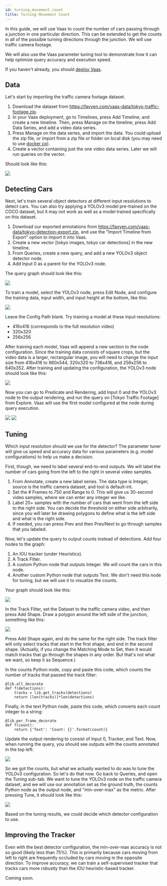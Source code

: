 ```yaml
---
id: turning_movement_count
title: Turning Movement Count
---
```


In this guide, we will use Vaas to count the number of cars passing through a junction in one particular direction. This can be extended to get the counts in all of the possible turning directions through the junction. We will use traffic camera footage.

We will also use the Vaas parameter tuning tool to demonstrate how it can help optimize query accuracy and execution speed.

If you haven't already, you should [deploy Vaas](quickstart.md).

## Data

Let's start by importing the traffic camera footage dataset.

1. Download the dataset from https://favyen.com/vaas-data/tokyo-traffic-footage.zip.
2. In your Vaas deployment, go to Timelines, press Add Timeline, and create a new timeline. Then, press Manage on the timeline, press Add Data Series, and add a video data series.
3. Press Manage on the data series, and import the data. You could upload the zip file, or import from a zip file or folder on local disk (you may need to use [docker cp](https://stackoverflow.com/questions/22907231/copying-files-from-host-to-docker-container)).
4. Create a vector containing just the one video data series. Later we will run queries on the vector.

Should look like this:

![](/img/turning_movement_count/data.png)

## Detecting Cars

Next, let's train several object detectors at different input resolutions to detect cars. You can also try applying a YOLOv3 model pre-trained on the COCO dataset, but it may not work as well as a model trained specifically on this dataset.

1. Download our exported annotations from https://favyen.com/vaas-data/tokyo-detection-export.zip, and use the "Import Timeline from Export" option to import it into Vaas.
2. Create a new vector [tokyo images, tokyo car detections] in the new timeline.
3. From Queries, create a new query, and add a new YOLOv3 object detector node.
4. Add Input 0 as a parent for the YOLOv3 node.

The query graph should look like this:

![](/img/turning_movement_count/detect_graph.png)

To train a model, select the YOLOv3 node, press Edit Node, and configure the training data, input width, and input height at the bottom, like this:

![](/img/turning_movement_count/detect_train.png)

Leave the Config Path blank. Try training a model at these input resolutions:

* 416x416 (corresponds to the full resolution video)
* 320x320
* 256x256

After training each model, Vaas will append a new section to the node configuration. Since the training data consists of square crops, but the video data is a larger, rectangular image, you will need to change the input size from 416x416 to 960x544, 320x320 to 736x416, and 256x256 to 640x352. After training and updating the configuration, the YOLOv3 node should look like this:

![](/img/turning_movement_count/detect_nodecfg.png)

Now you can go to Predicate and Rendering, add Input 0 and the YOLOv3 node to the output rendering, and run the query on [Tokyo Traffic Footage] from Explore. Vaas will use the first model configured at the node during query execution.

![](/img/turning_movement_count/detect_render.png)
![](/img/turning_movement_count/detect_outputs.png)

## Tuning

Which input resolution should we use for the detector? The parameter tuner will give us speed and accuracy data for various parameters (e.g. model configurations) to help us make a decision.

First, though, we need to label several end-to-end outputs. We will label the number of cars going from the left to the right in several video samples.

1. From Annotate, create a new label series. The data type is Integer, source is the traffic camera dataset, and tool is default-int.
2. Set the # Frames to 750 and Range to 0. This will give us 30-second video samples, where we can enter any integer we like.
3. Label 20+ samples with the number of cars that went from the left side to the right side. You can decide the threshold on either side arbitrarily, since you will later be drawing polygons to define what is the left side and what is the right side.
4. If needed, you can press Prev and then Prev/Next to go through samples that you labeled.

Now, let's update the query to output counts instead of detections. Add four nodes to the graph:

1. An IOU tracker (under Heuristics).
2. A Track Filter.
3. A custom Python node that outputs Integer. We will count the cars in this node.
4. Another custom Python node that outputs Text. We don't need this node for tuning, but we will use it to visualize the counts.

Your graph should look like this:

![](/img/turning_movement_count/tuning_graph.png)

In the Track Filter, set the Dataset to the traffic camera video, and then press Add Shape. Draw a polygon around the left side of the junction, something like this:

![](/img/turning_movement_count/tuning_trackfilter.png)

Press Add Shape again, and do the same for the right side. The track filter will only select tracks that start in the first shape, and end in the second shape. (Actually, if you change the Matching Mode to Set, then it would match tracks that go through the shapes in any order. But that's not what we want, so keep it as Sequence.)

In the counts Python node, copy and paste this code, which counts the number of tracks that passed the track filter:

```
@lib.all_decorate
def f(detections):
	tracks = lib.get_tracks(detections)
	return [len(tracks)]*len(detections)
```

Finally, in the text Python node, paste this code, which converts each count integer to a string:

```
@lib.per_frame_decorate
def f(count):
	return {'Text': 'Count: {}'.format(count)}
```

Update the output rendering to consist of Input 0, Tracker, and Text. Now, when running the query, you should see outputs with the counts annotated in the top left:

![](/img/turning_movement_count/tuning_outputs.png)

So we got the counts, but what we actually wanted to do was to tune the YOLOv3 configuration. So let's do that now. Go back to Queries, and open the Tuning sub-tab. We want to tune the YOLOv3 node on the traffic camera dataset, and we will use our annotation set as the ground truth, the counts Python node as the output node, and "min-over-max" as the metric. After pressing Tune, it should look like this:

![](/img/turning_movement_count/tuning_tune.png)

Based on the tuning results, we could decide which detector configuration to use.

## Improving the Tracker

Even with the best detector configuration, the min-over-max accuracy is not so good (likely less than 75\%). This is primarily because cars moving from left to right are frequently occluded by cars moving in the opposite direction. To improve accuracy, we can train a self-supervised tracker that tracks cars more robustly than the IOU heuristic-based tracker.

Coming soon.
